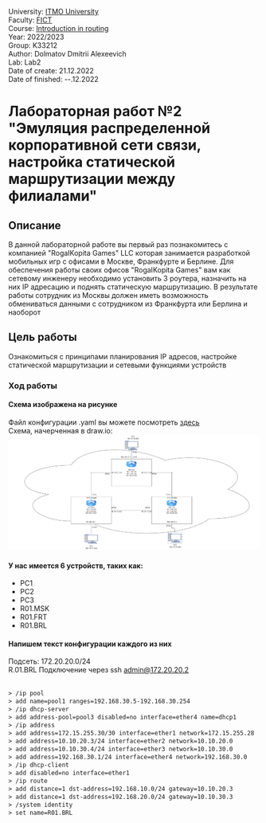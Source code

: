 University: [ITMO University](https://itmo.ru/ru/)  
Faculty: [FICT](https://fict.itmo.ru)  
Course: [Introduction in routing](https://github.com/itmo-ict-faculty/introduction-in-routing)  
Year: 2022/2023  
Group: K33212  
Author: Dolmatov Dmitrii Alexeevich  
Lab: Lab2  
Date of create: 21.12.2022  
Date of finished: --.12.2022  
  
# Лабораторная работ №2 "Эмуляция распределенной корпоративной сети связи, настройка статической маршрутизации между филиалами"  
## Описание  
В данной лабораторной работе вы первый раз познакомитесь с компанией "RogaIKopita Games" LLC которая занимается разработкой мобильных игр с офисами в Москве, Франкфурте и Берлине. Для обеспечения работы своих офисов "RogaIKopita Games" вам как сетевому инженеру необходимо установить 3 роутера, назначить на них IP адресацию и поднять статическую маршрутизацию. В результате работы сотрудник из Москвы должен иметь возможность обмениваться данными с сотрудником из Франкфурта или Берлина и наоборот  
## Цель работы  
Ознакомиться с принципами планирования IP адресов, настройке статической маршрутизации и сетевыми функциями устройств  
### Ход работы  
#### Схема изображена на рисунке
Файл конфигурации .yaml вы можете посмотреть [здесь](https://github.com/DimbikeY/2022_2023-introduction_in_routing-k33212_dolmatov_d_a/blob/main/lab2/lab_2.yaml)  
Схема, начерченная в draw.io:![lab_2_scheme](https://github.com/DimbikeY/2022_2023-introduction_in_routing-k33212_dolmatov_d_a/blob/main/lab2/lab_2_scheme.png)    
#### У нас имеется 6 устройств, таких как:  
* PC1  
* PC2  
* PC3  
* R01.MSK  
* R01.FRT  
* R01.BRL  
#### Напишем текст конфигурации каждого из них  
Подсеть: 172.20.20.0/24    
R.01.BRL Подключение через ssh admin@172.20.20.2    
<pre><code>  
> /ip pool  
> add name=pool1 ranges=192.168.30.5-192.168.30.254
> /ip dhcp-server
> add address-pool=pool3 disabled=no interface=ether4 name=dhcp1
> /ip address
> add address=172.15.255.30/30 interface=ether1 network=172.15.255.28
> add address=10.10.20.3/24 interface=ether2 network=10.10.20.0
> add address=10.10.30.4/24 interface=ether3 network=10.10.30.0
> add address=192.168.30.1/24 interface=ether4 network=192.168.30.0
> /ip dhcp-client
> add disabled=no interface=ether1
> /ip route
> add distance=1 dst-address=192.168.10.0/24 gateway=10.10.20.3
> add distance=1 dst-address=192.168.20.0/24 gateway=10.10.30.3
> /system identity
> set name=R01.BRL  
</pre></code>  

